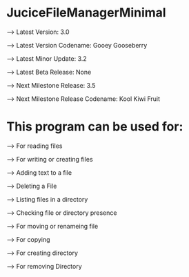 # JuciceFileManagerMinimal
--> Latest Version: 3.0

--> Latest Version Codename: Gooey Gooseberry

--> Latest Minor Update: 3.2

--> Latest Beta Release: None

--> Next Milestone Release: 3.5

--> Next Milestone Release Codename: Kool Kiwi Fruit

# This program can be used for:

--> For reading files

--> For writing or creating files

--> Adding text to a file

--> Deleting a File

--> Listing files in a directory

--> Checking file or directory presence

--> For moving or renameing file

--> For copying

--> For creating directory

--> For removing Directory
